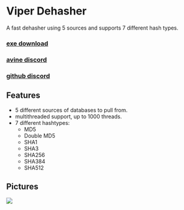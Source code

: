 # Viper Dehasher
A fast dehasher using 5 sources and supports 7 different hash types.
### [exe download](https://github.com/MachineKillin/Dehasher/releases/download/v1/ViperDehasher.exe)
### [avine discord](https://discord.gg/PCYTj7MFSE)
### [github discord](https://discord.com/invite/JcAvQc797r)

## Features
- 5 different sources of databases to pull from.
- multithreaded support, up to 1000 threads.
- 7 different hashtypes:
  - MD5
  - Double MD5
  - SHA1
  - SHA3
  - SHA256
  - SHA384
  - SHA512

## Pictures
![](https://github.com/MachineKillin/Dehasher/assets/56980137/8fea2645-eb2c-473f-bca0-02db977c7810)
